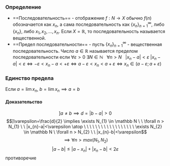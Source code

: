 ### Определение
* ==Последовательность== - отображение $f:N \to X$ обычно $f(n)$ обозначается как $x_{n}$, а сама последовательность как $\{ x_{n} \}_{n=1}^\infty$, либо $\{ x_{n} \}$, либо $x_{1},x_{2},\dots,x_{n}$. Если $X=\mathbb R$, то последовательность называется вещественной.
* ==Предел последовательности== - пусть $\{ x_{n} \}_{n=1}^\infty$ - вещественная последовательность. Число $a \in \mathbb R$ называется пределом последовательности если $\forall \varepsilon > 0 \ \exists N \in \mathbb N \ \ \ \forall n > N \ \ \ |x_{n}-a|< \varepsilon$ 
  $|x_{n}-a| < \varepsilon \Longleftrightarrow -\varepsilon < x_{n}-a<+\varepsilon \Longleftrightarrow a-\varepsilon < x_{n} <a+\varepsilon \Longleftrightarrow x_{n} \in(a-\varepsilon; a+\varepsilon)$

### Единство предела
Если $a=\lim x_{n}, \ b=\lim x_{n} \implies a=b$

#### Доказательство
$$]a\not=b \implies d= |b-a|>0$$
$$]\varepsilon=\frac{d}{2} \implies \exists N_{1} \in \mathbb N \ \ \forall n > N_{1} \ \  |x_{n}-a|<\varepsilon \atop \ \ \ \ \ \ \ \ \ \ \ \ \ \ \ \ \ \ \exists N_{2} \in \mathbb N \ \forall n > N_{2} \ \  |x_{n}-b|<\varepsilon$$
$$\implies \forall n>max(N_{1},N_{2})$$
$$|a-b|\leq|a-x_{n}|+|x_{n}-b|<2\varepsilon$$ противоречие